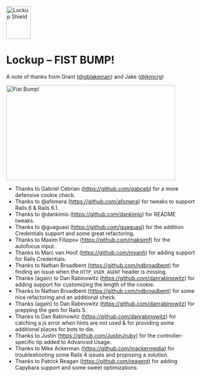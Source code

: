 <img src="http://lockupgem.com/github_host/lockup_mark.png" width="65" height="87" alt="Lockup Shield" />

# Lockup – FIST BUMP!

A note of thanks from Grant ([@gblakeman](http://twitter.com/gblakeman)) and Jake ([@jkmcrg](http://twitter.com/jkmcrg))

<img src="http://lockupgem.com/github_host/adventure_time_fist_bump.gif" width="450" height="253" alt="Fist Bump!" />

* Thanks to Gabriel Cebrian (https://github.com/gabceb) for a more defensive cookie check.
* Thanks to @afomera (https://github.com/afomera) for tweaks to support Rails 6 & Rails 6.1.
* Thanks to @dankimio (https://github.com/dankimio) for README tweaks.
* Thanks to @guaguasi (https://github.com/guaguasi) for the addition Credentials support and some great refactoring.
* Thanks to Maxim Filippov (https://github.com/maksimf) for the autofocus input.
* Thanks to Marc van Hoof (https://github.com/mvanh) for adding support for Rails Credentials.
* Thanks to Nathan Broadbent (https://github.com/ndbroadbent) for finding an issue when the `HTTP_USER_AGENT` header is missing.
* Thanks (again) to Dan Rabinowitz (https://github.com/danrabinowitz) for adding support for customizing the length of the cookie.
* Thanks to Nathan Broadbent (https://github.com/ndbroadbent) for some nice refactoring and an additional check.
* Thanks (again) to Dan Rabinowitz (https://github.com/danrabinowitz) for prepping the gem for Rails 5.
* Thanks to Dan Rabinowitz (https://github.com/danrabinowitz) for catching a js error when hints are not used & for providing some additional places for bots to die.
* Thanks to Justin (https://github.com/JustinJruby) for the controller-specific tip added to Advanced Usage.
* Thanks to Mike Ackerman (https://github.com/mackermedia) for troubleshooting some Rails 4 issues and proposing a solution.
* Thanks to Patrick Reagan (https://github.com/reagent) for adding Capybara support and some sweet optimizations.
